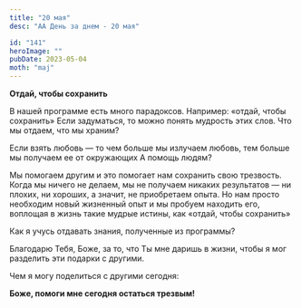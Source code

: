 ```yaml
---
title: "20 мая"
desc: "АА День за днем - 20 мая"

id: "141"
heroImage: ""
pubDate: 2023-05-04
moth: "maj"
---
```


**Отдай, чтобы сохранить**

В нашей программе есть много парадоксов. Например: «отдай, чтобы сохранить»
Если задуматься, то можно понять мудрость этих слов. Что мы отдаем, что мы
храним?

Если взять любовь — то чем больше мы излучаем любовь, тем больше мы получаем
ее от окружающих А помощь людям?

Мы помогаем другим и это помогает нам сохранить свою трезвость. Когда мы
ничего не делаем, мы не получаем никаких результатов — ни плохих, ни хороших,
а значит, не приобретаем опыта. Но нам просто необходим новый жизненный опыт и
мы пробуем находить его, воплощая в жизнь такие мудрые истины, как «отдай,
чтобы сохранить»

Как я учусь отдавать знания, полученные из программы?

Благодарю Тебя, Боже, за то, что Ты мне даришь в жизни, чтобы я мог разделить
эти подарки с другими.

Чем я могу поделиться с другими сегодня:

**Боже, помоги мне сегодня остаться трезвым!**
